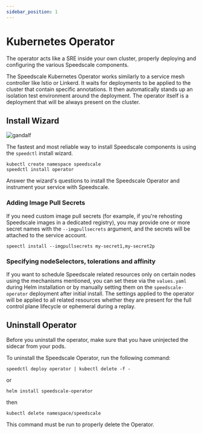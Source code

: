 ```yaml
---
sidebar_position: 1
---
```

# Kubernetes Operator

The operator acts like a SRE inside your own cluster, properly deploying and
configuring the various Speedscale components.

The Speedscale Kubernetes Operator works similarly to a service mesh controller like Istio or Linkerd. It waits for deployments to be applied to the cluster that contain specific annotations. It then automatically stands up an isolation test environment around the deployment. The operator itself is a deployment that will be always present on the cluster.

## Install Wizard

![gandalf](https://media.giphy.com/media/TcdpZwYDPlWXC/giphy.gif)

The fastest and most reliable way to install Speedscale components is using the `speedctl` install wizard.

```
kubectl create namespace speedscale
speedctl install operator
```

Answer the wizard's questions to install the Speedscale Operator and instrument your service with Speedscale.

### Adding Image Pull Secrets

If you need custom image pull secrets (for example, if you're rehosting Speedscale images in a dedicated registry), you may provide one or more secret names with the `--imgpullsecrets` argument, and the secrets will be attached to the service account.

```
speectl install --imgpullsecrets my-secret1,my-secret2p
```

### Specifying nodeSelectors, tolerations and affinity

If you want to schedule Speedscale related resources only on certain nodes using the mechanisms mentioned, you can set these via the `values.yaml` during Helm installation or by manually setting them on the `speedscale-operator` deployment after initial install. The settings applied to the operator will be applied to all related resources whether they are present for the full control plane lifecycle or ephemeral during a replay.

## Uninstall Operator <a href="#uninstall-operator" id="uninstall-operator"></a>

Before you uninstall the operator, make sure that you have uninjected the sidecar from your pods.

To uninstall the Speedscale Operator, run the following command:

```
speedctl deploy operator | kubectl delete -f -
```
or
```
helm install speedscale-operator
```
then
```
kubectl delete namespace/speedscale
```

This command must be run to properly delete the Operator.
